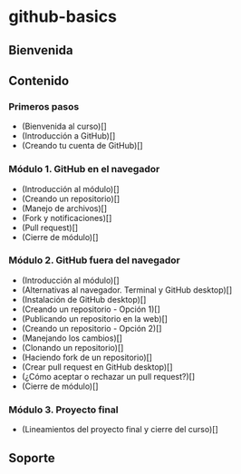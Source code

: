 # github-basics

## Bienvenida 

## Contenido 

### Primeros pasos
- (Bienvenida al curso)[]
- (Introducción a GitHub)[]
- (Creando tu cuenta de GitHub)[]
### Módulo 1. GitHub en el navegador
- (Introducción al módulo)[]
- (Creando un repositorio)[]
- (Manejo de archivos)[]
- (Fork y notificaciones)[]
- (Pull request)[]
- (Cierre de módulo)[]
### Módulo 2. GitHub fuera del navegador
- (Introducción al módulo)[]
- (Alternativas al navegador. Terminal y GitHub desktop)[]
- (Instalación de GitHub desktop)[]
- (Creando un repositorio - Opción 1)[]
- (Publicando un repositorio en la web)[]
- (Creando un repositorio - Opción 2)[]
- (Manejando los cambios)[]
- (Clonando un repositorio)[]
- (Haciendo fork de un repositorio)[]
- (Crear pull request en GitHub desktop)[]
- (¿Cómo aceptar o rechazar un pull request?)[]
- (Cierre de módulo)[]
### Módulo 3. Proyecto final
- (Lineamientos del proyecto final y cierre del curso)[]

## Soporte 


